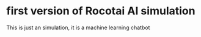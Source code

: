 # first version of Rocotai AI simulation


This is just an simulation, it is a machine learning chatbot
